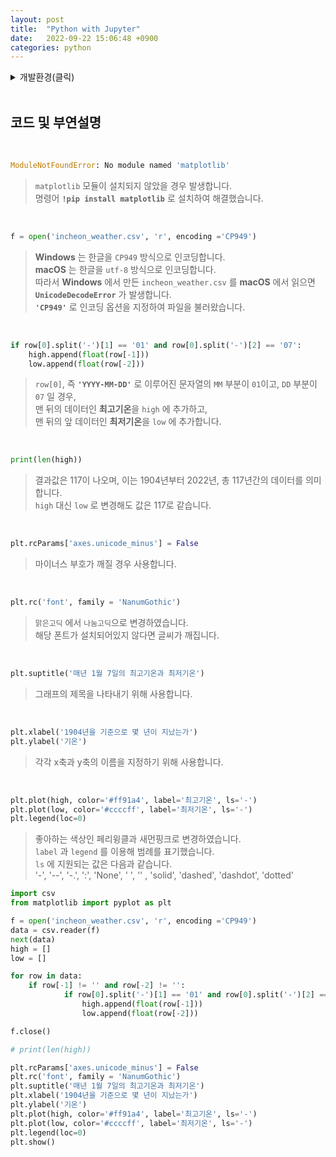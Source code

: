 ```yaml
---
layout: post
title:  "Python with Jupyter"
date:   2022-09-22 15:06:48 +0900
categories: python
---
```


<details>
<summary>개발환경(클릭)</summary>
<div markdown="1">

![OS](https://img.shields.io/badge/OS-macOS%20Monterey-lightgrey)
![Language](https://img.shields.io/badge/Language-Python-%234B8BBE)
![Platform](https://img.shields.io/badge/Platform-Jupyter-%23EB7425)
![Library](https://img.shields.io/badge/Library-Matplotlib-%23306998)
</div>
</details>

<br/>

## 코드 및 부연설명

<br/>

```python
ModuleNotFoundError: No module named 'matplotlib'
```
> `matplotlib` 모듈이 설치되지 않았을 경우 발생합니다.  
> 명령어 **`!pip install matplotlib`** 로 설치하여 해결했습니다.

<br/>

```python
f = open('incheon_weather.csv', 'r', encoding ='CP949')
```
> **Windows** 는 한글을 `CP949` 방식으로 인코딩합니다.  
> **macOS** 는 한글을 `utf-8` 방식으로 인코딩합니다.  
> 따라서 **Windows** 에서 만든 `incheon_weather.csv` 를 **macOS** 에서 읽으면 **`UnicodeDecodeError`** 가 발생합니다.  
> **`'CP949'`** 로 인코딩 옵션을 지정하여 파일을 불러왔습니다.

<br/>

```python
if row[0].split('-')[1] == '01' and row[0].split('-')[2] == '07':
    high.append(float(row[-1]))
    low.append(float(row[-2]))
```
> `row[0]`, 즉  **`'YYYY-MM-DD'`** 로 이루어진 문자열의 `MM` 부분이 `01`이고, `DD` 부분이 `07` 일 경우,  
> 맨 뒤의 데이터인 **최고기온**을 `high` 에 추가하고,  
> 맨 뒤의 앞 데이터인 **최저기온**을 `low` 에 추가합니다.

<br/>

```python
print(len(high))
```
> 결과값은 117이 나오며, 이는 1904년부터 2022년, 총 117년간의 데이터를 의미합니다.  
> `high` 대신 `low` 로 변경해도 값은 117로 같습니다.

<br/>

```python
plt.rcParams['axes.unicode_minus'] = False
```
> 마이너스 부호가 깨질 경우 사용합니다.

<br/>

```python
plt.rc('font', family = 'NanumGothic')
```
> `맑은고딕` 에서 `나눔고딕`으로 변경하였습니다.  
> 해당 폰트가 설치되어있지 않다면 글씨가 깨집니다.

<br/>

```python
plt.suptitle('매년 1월 7일의 최고기온과 최저기온')
```
> 그래프의 제목을 나타내기 위해 사용합니다.

<br/>

```python
plt.xlabel('1904년을 기준으로 몇 년이 지났는가')
plt.ylabel('기온')
```
> 각각 x축과 y축의 이름을 지정하기 위해 사용합니다.

<br/>

```python
plt.plot(high, color='#ff91a4', label='최고기온', ls='-')
plt.plot(low, color='#ccccff', label='최저기온', ls='-')
plt.legend(loc=0)
```
> 좋아하는 색상인 페리윙클과 새먼핑크로 변경하였습니다.  
> `label` 과 `legend` 를 이용해 범례를 표기했습니다.  
> `ls` 에 지원되는 값은 다음과 같습니다.  
> '-', '--', '-.', ':', 'None', ' ',  '' , 'solid', 'dashed', 'dashdot', 'dotted'

```python
import csv
from matplotlib import pyplot as plt

f = open('incheon_weather.csv', 'r', encoding ='CP949')
data = csv.reader(f)
next(data)
high = []
low = []

for row in data:
    if row[-1] != '' and row[-2] != '':
            if row[0].split('-')[1] == '01' and row[0].split('-')[2] == '07':
                high.append(float(row[-1]))
                low.append(float(row[-2]))

f.close()

# print(len(high))

plt.rcParams['axes.unicode_minus'] = False
plt.rc('font', family = 'NanumGothic')
plt.suptitle('매년 1월 7일의 최고기온과 최저기온')
plt.xlabel('1904년을 기준으로 몇 년이 지났는가')
plt.ylabel('기온')
plt.plot(high, color='#ff91a4', label='최고기온', ls='-')
plt.plot(low, color='#ccccff', label='최저기온', ls='-')
plt.legend(loc=0)
plt.show()

```